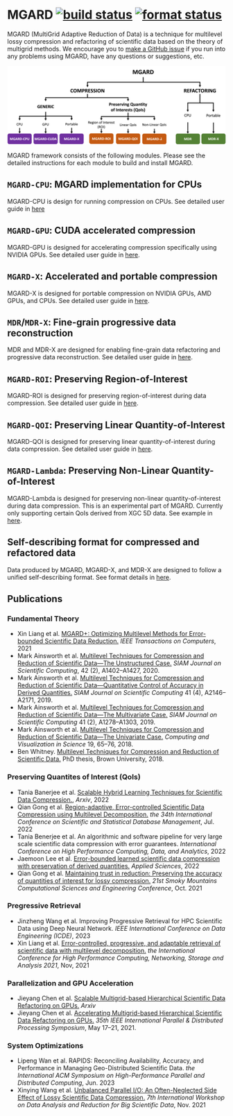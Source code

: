 # MGARD [![build status][push workflow badge]][push workflow] [![format status][format workflow badge]][format workflow]

MGARD (MultiGrid Adaptive Reduction of Data) is a technique for multilevel lossy compression and refactoring of scientific data based on the theory of multigrid methods.
We encourage you to [make a GitHub issue][issue form] if you run into any problems using MGARD, have any questions or suggestions, etc.

[push workflow]: https://github.com/CODARcode/MGARD/actions/workflows/build.yml
[push workflow badge]: https://github.com/CODARcode/MGARD/actions/workflows/build.yml/badge.svg
[format workflow]: https://github.com/CODARcode/MGARD/actions/workflows/format.yml
[format workflow badge]: https://github.com/CODARcode/MGARD/actions/workflows/format.yml/badge.svg
[issue form]: https://github.com/CODARcode/MGARD/issues/new/choose

[<img src="./doc/images/MGARD-family.png" width="800" />](MGARD)

MGARD framework consists of the following modules. Please see the detailed instructions for each module to build and install MGARD.

## `MGARD-CPU`: MGARD implementation for CPUs
MGARD-CPU is design for running compression on CPUs. See detailed user guide in [here][mgard-cpu]

[mgard-cpu]: doc/MGARD-CPU.md

## `MGARD-GPU`: CUDA accelerated compression
MGARD-GPU is designed for accelerating compression specifically using NVIDIA GPUs. See detailed user guide in [here][gpu instructions].

[gpu instructions]: doc/MGARD-GPU.md

## `MGARD-X`: Accelerated and portable compression
MGARD-X is designed for portable compression on NVIDIA GPUs, AMD GPUs, and CPUs. See detailed user guide in [here][mgard_x instructions].

[mgard_x instructions]: doc/MGARD-X.md

## `MDR`/`MDR-X`: Fine-grain progressive data reconstruction
MDR and MDR-X are designed for enabling fine-grain data refactoring and progressive data reconstruction. See detailed user guide in [here][mdr_x instructions].

[mdr_x instructions]: doc/MDR-X.md

## `MGARD-ROI`: Preserving Region-of-Interest
MGARD-ROI is designed for preserving region-of-interest during data compression. See detailed user guide in [here][mgard-roi].

[mgard-roi]: doc/MGARD-RoI.md

## `MGARD-QOI`: Preserving Linear Quantity-of-Interest
MGARD-QOI is designed for preserving linear quantity-of-interest during data compression. See detailed user guide in [here][mgard-qoi].

[mgard-qoi]: doc/MGARD-QoI.md

## `MGARD-Lambda`: Preserving Non-Linear Quantity-of-Interest
MGARD-Lambda is designed for preserving non-linear quantity-of-interest during data compression. This is an experimental part of MGARD. Currently only supporting certain QoIs derived from XGC 5D data. See example in [here][mgard-lambda].

[mgard-lambda]: ./examples/lambda

## Self-describing format for compressed and refactored data
Data produced by MGARD, MGARD-X, and MDR-X are designed to follow a unified self-describing format. See format details in [here][mgard format].

[mgard format]: doc/MGARD-format.md

## Publications

### Fundamental Theory
* Xin Liang et al. [MGARD+: Optimizing Multilevel Methods for Error-bounded Scientific Data Reduction.][mgard+] *IEEE Transactions on Computers*, 2021
* Mark Ainsworth et al. [Multilevel Techniques for Compression and Reduction of Scientific Data—The Unstructured Case.][unstructured] *SIAM Journal on Scientific Computing*, 42 (2), A1402–A1427, 2020.
* Mark Ainsworth et al. [Multilevel Techniques for Compression and Reduction of Scientific Data—Quantitative Control of Accuracy in Derived Quantities.][quantities] *SIAM Journal on Scientific Computing* 41 (4), A2146–A2171, 2019.
* Mark Ainsworth et al. [Multilevel Techniques for Compression and Reduction of Scientific Data—The Multivariate Case.][multivariate] *SIAM Journal on Scientific Computing* 41 (2), A1278–A1303, 2019.
* Mark Ainsworth et al. [Multilevel Techniques for Compression and Reduction of Scientific Data—The Univariate Case.][univariate] *Computing and Visualization in Science* 19, 65–76, 2018.
* Ben Whitney. [Multilevel Techniques for Compression and Reduction of Scientific Data.][thesis] PhD thesis, Brown University, 2018.

### Preserving Quantites of Interest (QoIs)
* Tania Banerjee et al. [Scalable Hybrid Learning Techniques for Scientific Data Compression.][pp3], *Arxiv*, 2022
* Qian Gong et al. [Region-adaptive, Error-controlled Scientific Data Compression using Multilevel Decomposition.][roi2] *the 34th International Conference on Scientific and Statistical Database Management*, Jul. 2022
* Tania Benerjee et al. An algorithmic and software pipeline for very large scale scientific data compression with error guarantees. *International Conference on High Performance Computing, Data, and Analytics*, 2022
* Jaemoon Lee et al. [Error-bounded learned scientific data compression with preservation of derived quantities.][pp] *Applied Sciences*, 2022
* Qian Gong et al. [Maintaining trust in reduction: Preserving the accuracy of quantities of interest for lossy compression.][roi] *21st Smoky Mountains Computational Sciences and Engineering Conference*, Oct. 2021

### Pregressive Retrieval
* Jinzheng Wang et al. Improving Progressive Retrieval for HPC Scientific Data using Deep Neural Network. *IEEE International Conference on Data Engineering (ICDE)*, 2023 
* Xin Liang et al. [Error-controlled, progressive, and adaptable retrieval of scientific data with multilevel decomposition.][mdr] *the International Conference for High Performance Computing, Networking, Storage and Analysis 2021*, Nov, 2021


### Parallelization and GPU Acceleration
* Jieyang Chen et al. [Scalable Multigrid-based Hierarchical Scientific Data Refactoring on GPUs.][gpu2] *Arxiv*
* Jieyang Chen et al. [Accelerating Multigrid-based Hierarchical Scientific Data Refactoring on GPUs.][gpu] *35th IEEE International Parallel & Distributed Processing Symposium*, May 17–21, 2021.

### System Optimizations
* Lipeng Wan et al. RAPIDS: Reconciling Availability, Accuracy, and Performance in Managing Geo-Distributed Scientific Data. *the International ACM Symposium on High-Performance Parallel and Distributed Computing*, Jun. 2023
* Xinying Wang et al. [Unbalanced Parallel I/O: An Often-Neglected Side Effect of Lossy Scientific Data Compression.][unbalanced-io] *7th International Workshop on Data Analysis and Reduction for Big Scientific Data*, Nov. 2021

[thesis]: https://doi.org/10.26300/ya1v-hn97
[univariate]: https://doi.org/10.1007/s00791-018-00303-9
[multivariate]: https://doi.org/10.1137/18M1166651
[quantities]: https://doi.org/10.1137/18M1208885
[unstructured]: https://doi.org/10.1137/19M1267878
[gpu]: https://ieeexplore.ieee.org/abstract/document/9460526/
[gpu2]: https://arxiv.org/abs/2105.12764
[mgard+]: https://ieeexplore.ieee.org/abstract/document/9479913/
[unbalanced-io]: https://ieeexplore.ieee.org/abstract/document/9652573/
[mdr]: https://dl.acm.org/doi/abs/10.1145/3458817.3476179
[roi]: https://link.springer.com/chapter/10.1007/978-3-030-96498-6_2
[roi2]: https://dl.acm.org/doi/abs/10.1145/3538712.3538717
[pp]: https://www.mdpi.com/1709018 
[pp3]: https://arxiv.org/abs/2212.10733






